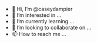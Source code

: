 - 👋 Hi, I’m @caseydampier
- 👀 I’m interested in ...
- 🌱 I’m currently learning ...
- 💞️ I’m looking to collaborate on ...
- 📫 How to reach me ...

<!---
caseydampier/caseydampier is a ✨ special ✨ repository because its `README.md` (this file) appears on your GitHub profile.
You can click the Preview link to take a look at your changes.
--->
